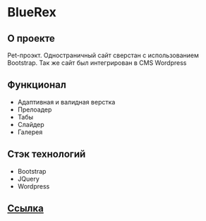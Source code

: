 # BlueRex

## О проекте

Pet-проэкт. Одностраничный сайт сверстан с использованием Bootstrap.
Так же сайт был интегрирован в CMS Wordpress

## Функционал

- Адаптивная и валидная верстка
- Прелоадер
- Табы
- Слайдер
- Галерея

## Стэк технологий

- Bootstrap
- JQuery
- Wordpress

## <a href="https://antonbinom.github.io/bootstrap-template/#">Ссылка</a>
